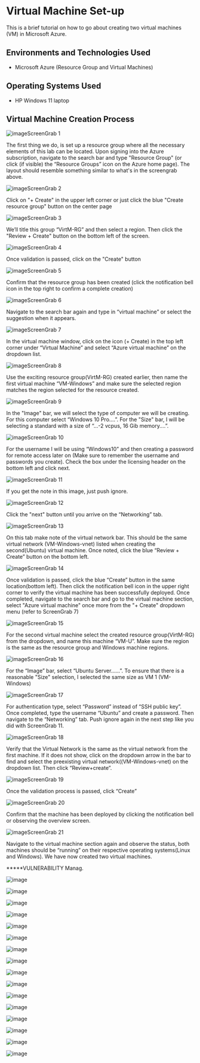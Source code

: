 <h1>Virtual Machine Set-up</h1>
This is a brief tutorial on how to go about creating two virtual machines (VM) in Microsoft Azure.<br />

<h2>Environments and Technologies Used</h2>

- Microsoft Azure (Resource Group and Virtual Machines)


<h2>Operating Systems Used </h2>

- HP Windows 11 laptop 

<h2>Virtual Machine Creation Process </h2>

![image](https://github.com/SedinamA/VM-Set-up/assets/146953803/ffb75190-826a-4ae6-ac34-941b4c345fe9)ScreenGrab 1

The first thing we do, is set up a resource group where all the necessary elements of this lab can be located. Upon signing into the Azure subscription, navigate to the search bar and type "Resource Group" (or click (if visible) the “Resource Groups” icon on the Azure home page). The layout should resemble something similar to what's in the screengrab above. 


  
![image](https://github.com/SedinamA/VM-Set-up/assets/146953803/50942b49-7d23-4562-b579-f1b2152e36d8)ScreenGrab 2


Click on "+ Create" in the upper left corner or just click the blue "Create resource group" button on the center page 



![image](https://github.com/SedinamA/VM-Set-up/assets/146953803/0d220a55-503f-45b4-9ab3-ad866f85ab35)ScreenGrab 3


We’ll title this group “VirtM-RG” and then select a region. Then click the "Review + Create" button on the bottom left of the screen.
</p>



![image](https://github.com/SedinamA/VM-Set-up/assets/146953803/fba64adc-0484-48c6-bc38-80445fa554c1)ScreenGrab 4

Once validation is passed, click on the "Create" button



![image](https://github.com/SedinamA/VM-Set-up/assets/146953803/5995cf0d-c828-4d95-a47d-514921629342)ScreenGrab 5

Confirm that the resource group has been created (click the notification bell icon in the top right to confirm a complete creation)
<p>



![image](https://github.com/SedinamA/VM-Set-up/assets/146953803/ef07c85f-fd3b-428c-a3d8-6e027ce72424)ScreenGrab 6
 
Navigate to the search bar again and type in “virtual machine” or select the suggestion when it appears.
</p>



![image](https://github.com/SedinamA/VM-Set-up/assets/146953803/391c8962-489c-4ca4-bc9e-a526176d194e)ScreenGrab 7

In the virtual machine window, click on the icon (+ Create) in the top left corner under “Virtual Machine” and select “Azure virtual machine” on the dropdown list.



![image](https://github.com/SedinamA/VM-Set-up/assets/146953803/9186f835-a443-42ad-9f11-72ed6685e3b3)ScreenGrab 8

Use the exciting resource group(VirtM-RG) created earlier, then name the first virtual machine “VM-Windows” and make sure the selected region matches the region selected for the resource created.



![image](https://github.com/SedinamA/VM-Set-up/assets/146953803/04b8f3c5-711c-4e36-a06e-af867db4da1a)ScreenGrab 9

In the "Image" bar, we will select the type of computer we will be creating. For this computer select “Windows 10 Pro….”. For the "Size" bar, I will be selecting a standard with a size of “...-2 vcpus, 16 Gib memory….”. 



![image](https://github.com/SedinamA/VM-Set-up/assets/146953803/f5c9cc87-1461-4e9b-8e3e-af93e3131ff7)ScreenGrab 10

For the username I will be using “Windows10” and then creating a password for remote access later on (Make sure to remember the username and passwords you create). Check the box under the licensing header on the bottom left and click next. 



![image](https://github.com/SedinamA/VM-Set-up/assets/146953803/91741b8d-5d7d-48eb-b131-f29378692236)ScreenGrab 11

If you get the note in this image, just push ignore. 



![image](https://github.com/SedinamA/VM-Set-up/assets/146953803/abcea51e-c9cd-4714-b9e7-fd0cd72c1e2d)ScreenGrab 12

Click the "next" button until you arrive on the “Networking” tab.



![image](https://github.com/SedinamA/VM-Set-up/assets/146953803/251bf995-7627-4175-85bd-dcda6c094ec6)ScreenGrab 13

On this tab make note of the virtual network bar. This should be the same virtual network (VM-Windows-vnet) listed when creating the second(Ubuntu) virtual machine. Once noted, click the blue “Review + Create” button on the bottom left.



![image](https://github.com/SedinamA/VM-Set-up/assets/146953803/6ff87761-8a88-4727-800c-1603ed03fb4f)ScreenGrab 14

Once validation is passed, click the blue “Create” button in the same location(bottom left). Then click the notification bell icon in the upper right corner to verify the virtual machine has been successfully deployed. Once completed, navigate to the search bar and go to the virtual machine section, select "Azure virtual machine" once more from the "+ Create" dropdown menu (refer to ScreenGrab 7)



![image](https://github.com/SedinamA/VM-Set-up/assets/146953803/2998fb4d-3975-476a-b2e3-be887b1c9d7d)ScreenGrab 15

For the second virtual machine select the created resource group(VirtM-RG) from the dropdown, and name this machine “VM-U”. Make sure the region is the same as the resource group and Windows machine regions. 



![image](https://github.com/SedinamA/VM-Set-up/assets/146953803/dda1fe30-29df-4a62-8775-ac55d1810904)ScreenGrab 16

For the “Image” bar, select “Ubuntu Server……”. To ensure that there is a reasonable "Size" selection, I selected the same size as VM 1 (VM-Windows)



![image](https://github.com/SedinamA/VM-Set-up/assets/146953803/2281479b-8d45-4563-b9eb-9abe766a8e96)ScreenGrab 17

For authentication type, select “Password” instead of “SSH public key”. Once completed, type the username “Ubuntu” and create a password. Then navigate to the “Networking” tab. Push ignore again in the next step like you did with ScreenGrab 11.



![image](https://github.com/SedinamA/VM-Set-up/assets/146953803/dde55a0f-2cc6-47f3-92de-ac13acd172b7)ScreenGrab 18

Verify that the Virtual Network is the same as the virtual network from the first machine. If it does not show, click on the dropdown arrow in the bar to find and select the preexisting virtual network((VM-Windows-vnet) on the dropdown list. Then click “Review+create”.



![image](https://github.com/SedinamA/VM-Set-up/assets/146953803/dbe5f1e0-5d95-4c1b-aca7-daef12a6df0e)ScreenGrab 19

Once the validation process is passed, click “Create”


![image](https://github.com/SedinamA/VM-Set-up/assets/146953803/b8b0fc6f-10fb-4fa5-b147-ead938d5345c)ScreenGrab 20

Confirm that the machine has been deployed by clicking the notification bell or observing the overview screen.


![image](https://github.com/SedinamA/VM-Set-up/assets/146953803/e4a39dc3-a744-4c0d-83bf-9546e598d350)ScreenGrab 21

Navigate to the virtual machine section again and observe the status, both machines should be “running” on their respective operating systems(Linux and Windows). We have now created two virtual machines.  


*****VULNERABILITY Manag.

![image](https://github.com/SedinamA/VM-Traffic/assets/146953803/3b32603f-d4e4-49e9-a48c-a4fe096a632c)

![image](https://github.com/SedinamA/VM-Traffic/assets/146953803/bfb3b6fc-051d-431f-b154-aff5b46760dc)

![image](https://github.com/SedinamA/VM-Set-up/assets/146953803/9cd72a94-7c1e-44d6-95a8-748624f26af5)

![image](https://github.com/SedinamA/VM-Set-up/assets/146953803/55fe470d-0db0-4f64-bc3b-604d0be29fd9)

![image](https://github.com/SedinamA/VM-Set-up/assets/146953803/022a5c87-9d74-4449-a2b3-4022dafc4d77)

![image](https://github.com/SedinamA/VM-Set-up/assets/146953803/2382b5c7-5e77-479c-b98a-d9376ebb5db5)

![image](https://github.com/SedinamA/VM-Set-up/assets/146953803/68bd305d-ff88-4946-93b7-f73079979d3f)

![image](https://github.com/SedinamA/VM-Set-up/assets/146953803/e5e3210c-0e20-4ce5-9d24-b08569fe69cf)

![image](https://github.com/SedinamA/VM-Set-up/assets/146953803/4ef0aef2-a6e4-4f05-897d-93b8160144f5)

![image](https://github.com/SedinamA/VM-Set-up/assets/146953803/9f6240c6-f57b-4fae-a9d3-ffd70cc0d19f)

![image](https://github.com/SedinamA/VM-Set-up/assets/146953803/12c23696-bd2f-4911-9f4c-655bdc1ed3b5)

![image](https://github.com/SedinamA/VM-Set-up/assets/146953803/55b118c8-313f-4ca5-8558-83b3d64baaa6)

![image](https://github.com/SedinamA/VM-Set-up/assets/146953803/73735855-bdbd-4030-ba97-65ba3398adae)

![image](https://github.com/SedinamA/VM-Set-up/assets/146953803/145c8d2c-f534-4036-a6c2-00514e65fa98)

![image](https://github.com/SedinamA/VM-Set-up/assets/146953803/35ab2f55-52ad-4ecd-8049-a5a757db63cc)

![image](https://github.com/SedinamA/VM-Set-up/assets/146953803/13f38f75-5f9d-4fcc-8524-501c269bf983)













